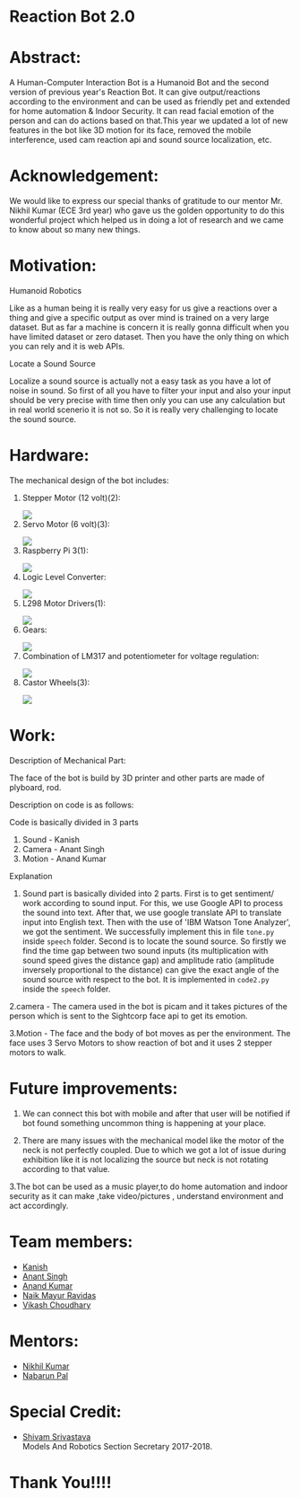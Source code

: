# Reaction Bot 2.0

 # Abstract:

A Human-Computer Interaction Bot is a Humanoid Bot and the second version of previous year's Reaction Bot. It can give output/reactions according to the environment and can be used as friendly pet and extended for home automation & Indoor Security.  It can read facial emotion of the person and can do actions based on that.This year we updated a lot of new features in the bot like 3D motion for its face, removed the mobile interference, used cam reaction api and sound source localization, etc.

# Acknowledgement:

We would like to express our special thanks of gratitude to our mentor Mr. Nikhil Kumar (ECE 3rd year) who gave us the golden opportunity to do this wonderful project  which helped us in doing a lot of research and we came to know about so many new things.

# Motivation:

Humanoid Robotics

Like as a human being it is really very easy for us give a reactions over a thing and give a specific output as over mind is trained on a very large dataset. But as far a machine is concern it is really gonna difficult when you have limited dataset or zero dataset. Then you have the only thing on which you can rely and it is web APIs.

Locate a Sound Source

Localize a sound source is actually not a easy task as you have a lot of noise in sound. So first of all you have to filter your input and also your input should be very precise with time then only you can use any calculation but in real world scenerio it is not so. So it is really very challenging to locate the sound source.

# Hardware:

The mechanical design of the bot includes:

1)	Stepper  Motor (12 volt)(2):</p><div><img src="https://raw.githubusercontent.com/marsiitr/Chess-Playing-Bot/master/images/Page-3-Image-2.jpg"></div></li>
2)	Servo Motor (6 volt)(3):</p><div><img src="https://raw.githubusercontent.com/marsiitr/Chess-Playing-Bot/master/images/Page-4-Image-3.jpg"></div></li>
3)	Raspberry Pi 3(1):</p><div><img src="https://www.raspberrypi.org/app/themes/mind-control/images/home-products-cta__image.png"></div></li>
4)	Logic Level Converter:</p><div><img src="https://cdn.sparkfun.com//assets/parts/8/5/2/2/12009-07.jpg"></div></li>
5)	L298 Motor Drivers(1):</p><div><img src="https://raw.githubusercontent.com/marsiitr/Chess-Playing-Bot/master/images/Page-5-Image-6.jpg"></div></li>
6)	Gears:</p><div><img src="https://raw.githubusercontent.com/marsiitr/Chess-Playing-Bot/master/images/Page-5-Image-7.jpg"></div></li>
7)	Combination of LM317 and potentiometer  for voltage regulation:</p><div><img src="https://raw.githubusercontent.com/marsiitr/Chess-Playing-Bot/master/images/Page-6-Image-8.jpg"></div></li>
 8) Castor Wheels(3):</p><div><img src="https://raw.githubusercontent.com/marsiitr/Chess-Playing-Bot/master/images/Page-6-Image-9.jpg"></div></li>


# Work:

Description of Mechanical Part:

The face of the bot is build by 3D printer and other parts are made of plyboard, rod.

Description on code is as follows:

Code is basically divided in 3 parts

1. Sound - Kanish
2. Camera - Anant Singh
3. Motion - Anand Kumar

Explanation

1. Sound part is basically divided into 2 parts. First is to get sentiment/ work according to sound input. For this, we use Google API to process the sound into text. After that, we use google translate API to translate input into English text. Then with the use of 'IBM Watson Tone Analyzer', we got the sentiment. We successfully implement this in file `tone.py` inside `speech` folder. Second is to locate the sound source. So firstly we find the time gap between two sound inputs (its multiplication with sound speed gives the distance gap) and amplitude ratio (amplitude inversely proportional to the distance) can give the exact angle of the sound source with respect to the bot. It is implemented in `code2.py` inside the `speech` folder.

2.camera - The camera used in the bot is picam and it takes pictures of the person which is sent to the Sightcorp face api to get its emotion.

3.Motion - The face and the body of bot moves as per the environment. The face uses 3 Servo Motors to show reaction of bot and it uses 2 stepper motors to walk.

# Future improvements:

1. We can connect this bot with mobile and after that user will be notified if bot found something uncommon thing is happening at your place.

2. There are many issues with the mechanical model like the motor of the neck is not perfectly coupled. Due to which we got a lot of issue during exhibition like it is not localizing the source but neck is not rotating according to that value.

3.The bot can be used as a music player,to do home automation and indoor security as it can make ,take video/pictures , understand environment and act accordingly.

# Team members:

<ul>
<li ><a href="https://github.com/k4ni5h">Kanish</a></li>
<li><a href="https://github.com/anantiitrk">Anant Singh</a></li>
<li><a href="https://github.com/rjanand1816">Anand Kumar</a></li>
<li><a href="https://facebook.com/mayur.naik.58511">Naik Mayur Ravidas</a></li>
<li><a href="https://facebook.com/vikashkumar.meel">Vikash Choudhary</a></li>
</ul>

# Mentors:

<ul>
<li><a href="https://github.com/nikhil1198">Nikhil Kumar</a></li>
<li><a href="https://github.com/palnabarun">Nabarun Pal</a></li>
</ul>

# Special Credit:

<ul>
<li><a href="https://www.facebook.com/Shivamsrivastava1912">Shivam Srivastava</a></li>
 Models And Robotics Section Secretary 2017-2018.
</ul>

# Thank You!!!!
